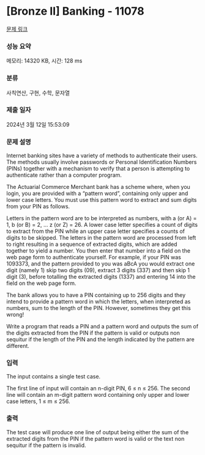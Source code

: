 # [Bronze II] Banking - 11078 

[문제 링크](https://www.acmicpc.net/problem/11078) 

### 성능 요약

메모리: 14320 KB, 시간: 128 ms

### 분류

사칙연산, 구현, 수학, 문자열

### 제출 일자

2024년 3월 12일 15:53:09

### 문제 설명

<p>Internet banking sites have a variety of methods to authenticate their users. The methods usually involve passwords or Personal Identification Numbers (PINs) together with a mechanism to verify that a person is attempting to authenticate rather than a computer program.</p>

<p>The Actuarial Commerce Merchant bank has a scheme where, when you login, you are provided with a “pattern word”, containing only upper and lower case letters. You must use this pattern word to extract and sum digits from your PIN as follows.</p>

<p>Letters in the pattern word are to be interpreted as numbers, with a (or A) = 1, b (or B) = 2, ... z (or Z) = 26. A lower case letter specifies a count of digits to extract from the PIN while an upper case letter specifies a counts of digits to be skipped. The letters in the pattern word are processed from left to right resulting in a sequence of extracted digits, which are added together to yield a number. You then enter that number into a field on the web page form to authenticate yourself. For example, if your PIN was 1093373, and the pattern provided to you was aBcA you would extract one digit (namely 1) skip two digits (09), extract 3 digits (337) and then skip 1 digit (3), before totalling the extracted digits (1337) and entering 14 into the field on the web page form.</p>

<p>The bank allows you to have a PIN containing up to 256 digits and they intend to provide a pattern word in which the letters, when interpreted as numbers, sum to the length of the PIN. However, sometimes they get this wrong!</p>

<p>Write a program that reads a PIN and a pattern word and outputs the sum of the digits extracted from the PIN if the pattern is valid or outputs non sequitur if the length of the PIN and the length indicated by the pattern are different.</p>

### 입력 

 <p>The input contains a single test case.</p>

<p>The first line of input will contain an n-digit PIN, 6 ≤ n ≤ 256. The second line will contain an m-digit pattern word containing only upper and lower case letters, 1 ≤ m ≤ 256.</p>

### 출력 

 <p>The test case will produce one line of output being either the sum of the extracted digits from the PIN if the pattern word is valid or the text non sequitur if the pattern is invalid.</p>

